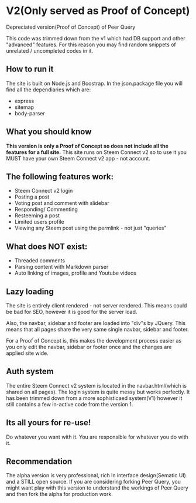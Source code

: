 # V2(Only served as Proof of Concept)
Depreciated version(Proof of Concept) of Peer Query

This code was trimmed down from the v1 which had DB support and other "advanced" features. For this reason you may find random snippets of unrelated / uncompleted codes in it.


## How to run it
The site is built on Node.js and Boostrap. In the json.package file you will find all the dependiaries which are:
* express
* sitemap
* body-parser

## What you should know

**This version is only a Proof of Concept so does not include all the features for a full site.**
This site runs on Steem Connect v2 so to use it you MUST have your own Steem Connect v2 app - not account.

## The following features work:
* Steem Connect v2 login
* Posting a post
* Voting post and comment with slidebar
* Responding/ Commenting
* Resteeming a post
* Limited users profile
* Viewing any Steem post using the permlink - not just "queries"

## What does NOT exist:
* Threaded comments
* Parsing content with Markdown parser
* Auto linking of images, profile and Youtube videos

## Lazy loading
The site is entirely client rendered - not server rendered. This means could be bad for SEO, however it is good for the server load.

Also, the navbar, sidebar and footer are loaded into "div"s by JQuery. This means that all pages share the very same single navbar, sidebar and footer.

For a Proof of Concept is, this makes the development process easier as you only edit the navbar, sidebar or footer once and the changes are applied site wide.

## Auth system
The entire Steem Connect v2 system is located in the navbar.html(which is shared on all pages). The login system is quite messy but works perfectly. It has been trimmed down from a more sophisticaed system(V1) however it still contains a few in-active code from the version 1.

## Its all yours for re-use!
Do whatever you want with it. You are responsible for whatever you do with it.

## Recommendation
The alpha version is very professional, rich in interface design(Sematic UI) and a STILL open source. If you are considering forking Peer Query, you might want play with this version to understand the workings of Peer Query and then fork the alpha for production work.

